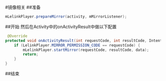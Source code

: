 #镜像相关
##准备
```java
mLelinkPlayer.prepareMirror(activity, mMirrorListener);
```
##开始
然后在Activity中的onActivityResult中做以下配置
```java
 @Override
protected void onActivityResult(int requestCode, int resultCode, Intent data) {
    if (LelinkPlayer.MIRROR_PERMISSION_CODE == requestCode) {
        mLelinkPlayer.startMirror(requestCode, resultCode, data);
        return;
    }
}
```
##结束